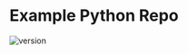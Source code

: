 # Example Python Repo

![version](https://img.shields.io/static/v1?label=version&message=1.1.0&color=blue) <!-- x-release-please-version -->
